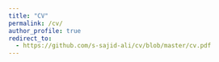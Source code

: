 ```yaml
---
title: "CV"
permalink: /cv/
author_profile: true
redirect_to:
  - https://github.com/s-sajid-ali/cv/blob/master/cv.pdf
---
```


